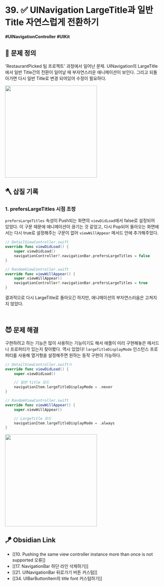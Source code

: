 # 39. ✅ UINavigation LargeTitle과 일반 Title 자연스럽게 전환하기

#### #UINavigationController #UIKit 

## 🤔 문제 정의

'RestaurantPicked 팀 프로젝트' 과정에서 일어난 문제. UINavigation의 LargeTitle에서 일반 Title간의 전환이 일어날 때 부자연스러운 애니메이션이 보인다. 그리고 되돌아가면 다시 일반 Title로 변경 되어있어 수정이 필요하다.

<img width="300" src="https://github.com/dev-sejin/BAEGOPA-RestaurantPicked/assets/113565086/224b907f-181c-41ac-9e5c-452381782c0e">

<br>

## 🪓 삽질 기록

### 1. prefersLargeTitles 시점 조정

`prefersLargeTitles` 속성이 Push되는 화면의 `viewDidLoad`에서 false로 설정되어 있었다. 이 구문 때문에 애니메이션이 끊기는 것 같았고, 다시 Pop되어 돌아오는 화면에서는 다시 true로 설정해주는 구문이 없어 `viewWillAppear` 메서드 안에 추가해주었다.

~~~swift
// DetailViewController.swift
override func viewDidLoad() {
    super.viewDidLoad()
    navigationController?.navigationBar.prefersLargeTitles = false
}

// RandomViewController.swift
override func viewWillAppear() {
    super.viewWillAppear()
    navigationController?.navigationBar.prefersLargeTitles = true
}
~~~

결과적으로 다시 LargeTitle로 돌아오긴 하지만, 애니메이션의 부자연스러움은 고쳐지지 않았다.

<br>

## 😈 문제 해결

구현하려고 하는 기능은 많이 사용하는 기능이기도 해서 애플이 미리 구현해놓은 메서드나 프로퍼티가 있는지 찾아봤다. 역시 있었다! `largeTitleDisplayMode` 인스턴스 프로퍼티를 사용해 열거형을 설정해주면 원하는 동작 구현이 가능하다.

~~~swift
// DetailViewController.swiftㅁ
override func viewDidLoad() {
    super.viewDidLoad()

    // 일반 title 모드
    navigationItem.largeTitleDisplayMode = .never
}

// RandomViewController.swift
override func viewWillAppear() {
    super.viewWillAppear()

    // LargeTitle 모드
    navigationItem.largeTitleDisplayMode = .always
}
~~~

<img width="300" src="https://github.com/dev-sejin/BAEGOPA-RestaurantPicked/assets/113565086/3746cf31-bd9c-4a55-9228-a591845236ef">


## 🪁 Obsidian Link
- [[10. Pushing the same view controller instance more than once is not supported 오류]]
- [[17. NavigationBar 하단 라인 삭제하기]]
- [[21. UINavigationBar 뒤로가기 버튼 커스텀]]
- [[34. UIBarButtonItem의 title font 커스텀하기]]